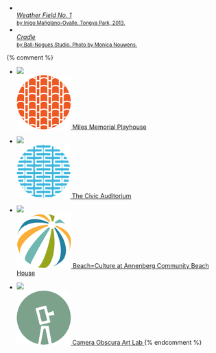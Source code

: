 <ul class="venues">
  <li>
    <a href="https://www.publicartarchive.org/node/72128">
      <span class="image"><img src="/uploads/weather-field-tongva.jpg" height="150" alt="" /></span><br />
      <span class="text">
        <span>
          <em>Weather Field No. 1</em><br />
          <small>by Inigo Mañglano-Ovalle. Tongva Park, 2013.</small>
        </span>
      </span>
    </a>
  </li>
  <li>
    <a href="https://www.publicartarchive.org/node/50713">
      <span class="image"><img src="/assets/images/artsamo.jpg" height="150" alt="" /></span><br />
      <span class="text">
        <span>
          <em>Cradle</em><br />
          <small>by Ball-Nogues Studio. Photo by Monica Nouwens.</small>
        </span>
      </span>
    </a>
  </li>
  <!--
  <li>
    <a href="https://www.publicartarchive.org/node/50624">
      <span class="image"><img src="/assets/images/go-see-art.jpg" height="150" alt="" /></span><br />
      <span class="text">
        <span>
          <em>Wheels</em><br />
          <small>by Anne Marie Karlsen.</small>
        </span>
      </span>
    </a>
  </li>
  -->
</ul>

{% comment %}
* [
    ![](/uploads/milesplayhouse.jpg)  
    ![](/assets/images/icon-miles-playhouse.png)
    Miles Memorial Playhouse
  ](/miles-memorial-playhouse/)

* [
    ![](/uploads/civicauditorium.jpg)  
    ![](/assets/images/icon-civic-auditorium.png)
    The Civic Auditorium
  ](https://www.smgov.net/departments/ccs/civicauditorium/)

* [
    ![](/uploads/beach-culture.jpg)  
    ![](/assets/images/icon-beachhouse.png)
    Beach=Culture at Annenberg Community Beach House
  ](/beach-culture/)

* [
    ![](/uploads/cameraobscura.jpg)  
    ![](/assets/images/icon-camera-obscura.png)
    Camera Obscura Art Lab
  ](/camera-obscura-art-lab/)
{% endcomment %}
